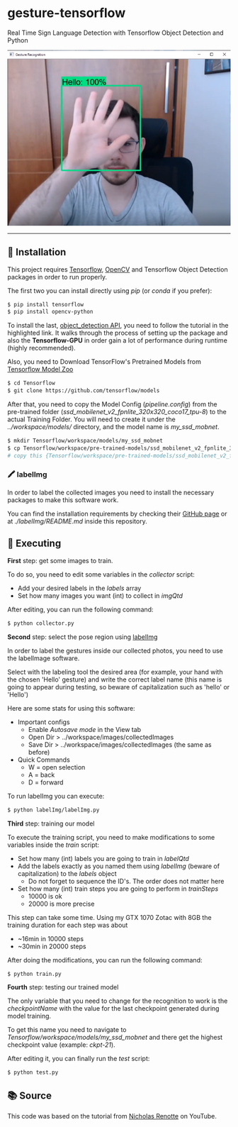 # gesture-tensorflow

Real Time Sign Language Detection with Tensorflow Object Detection and Python

![Execution example](https://github.com/andrecreppe/gesture-tensorflow/blob/main/images/example.png?raw=true)

---

## 🐍 Installation

This project requires [Tensorflow](https://www.tensorflow.org/install/pip?hl=pt-br), [OpenCV](https://pypi.org/project/opencv-python/) and Tensorflow Object Detection packages in order to run properly.

The first two you can install directly using *pip* (or *conda* if you prefer):

```bash
$ pip install tensorflow
$ pip install opencv-python
```

To install the last, [object_detection API](https://tensorflow-object-detection-api-tutorial.readthedocs.io/en/latest/install.html#tensorflow-object-detection-api-installation), you need to follow the tutorial in the highlighted link. It walks through the process of setting up the package and also the **Tensorflow-GPU** in order gain a lot of performance during runtime (highly recommended).

Also, you need to Download TensorFlow's Pretrained Models from [Tensorflow Model Zoo](https://github.com/tensorflow/models)

```bash
$ cd Tensorflow
$ git clone https://github.com/tensorflow/models
```

After that, you need to copy the Model Config (*pipeline.config*) from the pre-trained folder (*ssd_mobilenet_v2_fpnlite_320x320_coco17_tpu-8*) to the actual Training Folder. You will need to create it under the *../workspace/models/* directory, and the model name is *my_ssd_mobnet*.

```bash
$ mkdir Tensorflow/workspace/models/my_ssd_mobnet
$ cp Tensorflow/workspace/pre-trained-models/ssd_mobilenet_v2_fpnlite_320x320_coco17_tpu-8/pipeline.config Tensorflow/workspace/models/my_ssd_mobnet
# copy this {Tensorflow/workspace/pre-trained-models/ssd_mobilenet_v2_fpnlite_320x320_coco17_tpu-8/pipeline.config} to {Tensorflow/workspace/models/my_ssd_mobnet}
```

### 🖍️ labelImg

In order to label the collected images you need to install the necessary packages to make this software work.

You can find the installation requirements by checking their [GitHub page](https://github.com/tzutalin/labelImg) or at *./labelImg/README.md* inside this repository.

## 🎥 Executing

**First** step: get some images to train.

To do so, you need to edit some variables in the *collector* script:
- Add your desired labels in the *labels* array
- Set how many images you want (int) to collect in *imgQtd*

After editing, you can run the following command:

```bash
$ python collector.py
```

**Second** step: select the pose region using [labelImg](https://github.com/tzutalin/labelImg)

In order to label the gestures inside our collected photos, you need to use the labelImage software. 

Select with the labeling tool the desired area (for example, your hand with the chosen 'Hello' gesture) and write the correct label name (this name is going to appear during testing, so beware of capitalization such as 'hello' or 'Hello')

Here are some stats for using this software:
- Important configs
  - Enable *Autosave mode* in the View tab
  - Open Dir > ../workspace/images/collectedImages
  - Save Dir > ../workspace/images/collectedImages (the same as before)
- Quick Commands
  - W = open selection
  - A = back
  - D = forward

To run labelImg you can execute:

```bash
$ python labelImg/labelImg.py
```

**Third** step: training our model

To execute the training script, you need to make modifications to some variables inside the *train* script:
- Set how many (int) labels you are going to train in *labelQtd*
- Add the labels exactly as you named them using *labelImg* (beware of capitalization) to the *labels* object
  - Do not forget to sequence the ID's. The order does not matter here
- Set how many (int) train steps you are going to perform in *trainSteps*
  - 10000 is ok
  - 20000 is more precise

This step can take some time. Using my GTX 1070 Zotac with 8GB the training duration for each step was about
- ~16min in 10000 steps 
- ~30min in 20000 steps

After doing the modifications, you can run the following command:

```bash
$ python train.py
```

**Fourth** step: testing our trained model

The only variable that you need to change for the recognition to work is the *checkpointName* with the value for the last checkpoint generated during model training. 

To get this name you need to navigate to *Tensorflow/workspace/models/my_ssd_mobnet* and there get the highest checkpoint value (example: *ckpt-21*).

After editing it, you can finally run the *test* script:

```bash
$ python test.py
```

## 📚 Source

This code was based on the tutorial from [Nicholas Renotte](https://youtu.be/pDXdlXlaCco) on YouTube.
